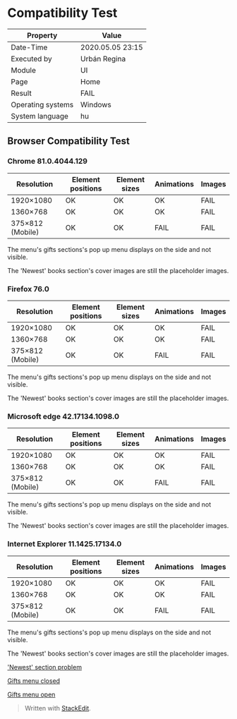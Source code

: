 ﻿# Compatibility Test

| Property | Value |
| -- | -- |
| Date-Time | 2020.05.05 23:15 |
| Executed by | Urbán Regina |
| Module | UI |
| Page |  Home |
| Result |  FAIL |
| Operating systems | Windows |
| System language | hu |

## Browser Compatibility Test

### Chrome 81.0.4044.129
|	Resolution  | Element positions | Element sizes | Animations | Images |
| -- | -- | --| --| -- |
| 1920×1080 | OK | OK |  OK |  FAIL | 
|  1360×768 |   OK | OK |  OK |  FAIL | 
|   375×812 (Mobile) |   OK | OK |  FAIL |  FAIL |

The menu's gifts sections's pop up menu displays on the side and not visible. 

The 'Newest' books section's cover images are still the placeholder images.
### Firefox 76.0 
|	Resolution  | Element positions | Element sizes | Animations | Images |
| -- | -- | --| --| -- |
| 1920×1080 | OK | OK |  OK |  FAIL | 
|  1360×768 |  OK | OK |  OK |  FAIL |  
|   375×812 (Mobile) |      OK | OK |  FAIL |  FAIL  |

The menu's gifts sections's pop up menu displays on the side and not visible.

The 'Newest' books section's cover images are still the placeholder images.

### Microsoft edge 42.17134.1098.0
|	Resolution  | Element positions | Element sizes | Animations | Images |
| -- | -- | --| --| -- |
| 1920×1080 |OK | OK |  OK |  FAIL | 
|  1360×768 |  OK | OK |  OK |  FAIL | 
|   375×812 (Mobile) |   OK | OK |  FAIL |  FAIL |

The menu's gifts sections's pop up menu displays on the side and not visible.

The 'Newest' books section's cover images are still the placeholder images.

### Internet Explorer 11.1425.17134.0
|	Resolution  | Element positions | Element sizes | Animations | Images |
| -- | -- | --| --| -- |
| 1920×1080 |  OK | OK |  OK |  FAIL |
|  1360×768 |  OK | OK |  OK |  FAIL |
|   375×812 (Mobile) |  OK | OK |  FAIL |  FAIL |

The menu's gifts sections's pop up menu displays on the side and not visible.

The 'Newest' books section's cover images are still the placeholder images.

['Newest' section problem](https://github.com/dombidav/afp2_web/raw/master/test/Compatibility/Home_2020-05-05/newest.png)

[Gifts menu closed](https://github.com/dombidav/afp2_web/raw/master/test/Compatibility/Home_2020-05-05/Gifts1.png)

[Gifts menu open](https://github.com/dombidav/afp2_web/raw/master/test/Compatibility/Home_2020-05-05/Gifts2.png)


> Written with [StackEdit](https://stackedit.io/).
